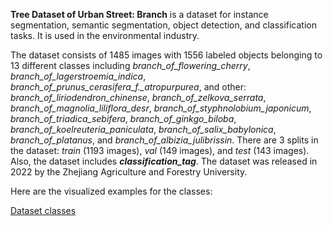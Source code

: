 **Tree Dataset of Urban Street: Branch** is a dataset for instance segmentation, semantic segmentation, object detection, and classification tasks. It is used in the environmental industry. 

The dataset consists of 1485 images with 1556 labeled objects belonging to 13 different classes including *branch_of_flowering_cherry*, *branch_of_lagerstroemia_indica*, *branch_of_prunus_cerasifera_f._atropurpurea*, and other: *branch_of_liriodendron_chinense*, *branch_of_zelkova_serrata*, *branch_of_magnolia_liliflora_desr*, *branch_of_styphnolobium_japonicum*, *branch_of_triadica_sebifera*, *branch_of_ginkgo_biloba*, *branch_of_koelreuteria_paniculata*, *branch_of_salix_babylonica*, *branch_of_platanus*, and *branch_of_albizia_julibrissin*. There are 3 splits in the dataset: *train* (1193 images), *val* (149 images), and *test* (143 images). Also, the dataset includes ***classification_tag***. The dataset was released in 2022 by the Zhejiang Agriculture and Forestry University.

Here are the visualized examples for the classes:

[Dataset classes](https://github.com/dataset-ninja/urban-street-branch/raw/main/visualizations/classes_preview.webm)
